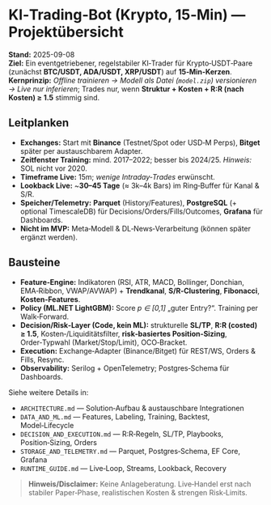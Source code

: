 # KI‑Trading‑Bot (Krypto, 15‑Min) — Projektübersicht

**Stand:** 2025-09-08  
**Ziel:** Ein eventgetriebener, regelstabiler KI‑Trader für Krypto‑USDT‑Paare (zunächst **BTC/USDT, ADA/USDT, XRP/USDT**) auf **15‑Min‑Kerzen**.  
**Kernprinzip:** *Offline trainieren → Modell als Datei (`model.zip`) versionieren → Live nur inferieren*; Trades nur, wenn **Struktur + Kosten + R:R (nach Kosten) ≥ 1.5** stimmig sind.

## Leitplanken
- **Exchanges:** Start mit **Binance** (Testnet/Spot oder USD‑M Perps), **Bitget** später per austauschbarem Adapter.
- **Zeitfenster Training:** mind. 2017–2022; besser bis 2024/25. *Hinweis:* SOL nicht vor 2020.  
- **Timeframe Live:** 15m; *wenige Intraday‑Trades* erwünscht.
- **Lookback Live:** ~**30–45 Tage** (≈ 3k–4k Bars) im Ring‑Buffer für Kanal & S/R.
- **Speicher/Telemetry:** **Parquet** (History/Features), **PostgreSQL** (+ optional TimescaleDB) für Decisions/Orders/Fills/Outcomes, **Grafana** für Dashboards.
- **Nicht im MVP:** Meta‑Modell & DL‑News‑Verarbeitung (können später ergänzt werden).

## Bausteine
- **Feature‑Engine:** Indikatoren (RSI, ATR, MACD, Bollinger, Donchian, EMA‑Ribbon, VWAP/AVWAP) + **Trendkanal**, **S/R‑Clustering**, **Fibonacci**, **Kosten‑Features**.
- **Policy (ML.NET LightGBM):** Score *p ∈ [0,1]* „guter Entry?“. Training per Walk‑Forward.
- **Decision/Risk‑Layer (Code, kein ML):** strukturelle **SL/TP**, **R:R (costed) ≥ 1.5**, Kosten‑/Liquiditätsfilter, **risk‑basiertes Position‑Sizing**, Order‑Typwahl (Market/Stop/Limit), OCO‑Bracket.
- **Execution:** Exchange‑Adapter (Binance/Bitget) für REST/WS, Orders & Fills, Resync.
- **Observability:** Serilog + OpenTelemetry; Postgres‑Schema für Dashboards.

Siehe weitere Details in:  
- `ARCHITECTURE.md` — Solution‑Aufbau & austauschbare Integrationen  
- `DATA_AND_ML.md` — Features, Labeling, Training, Backtest, Model‑Lifecycle  
- `DECISION_AND_EXECUTION.md` — R:R‑Regeln, SL/TP, Playbooks, Position‑Sizing, Orders  
- `STORAGE_AND_TELEMETRY.md` — Parquet, Postgres‑Schema, EF Core, Grafana  
- `RUNTIME_GUIDE.md` — Live‑Loop, Streams, Lookback, Recovery

> **Hinweis/Disclaimer:** Keine Anlageberatung. Live‑Handel erst nach stabiler Paper‑Phase, realistischen Kosten & strengen Risk‑Limits.
